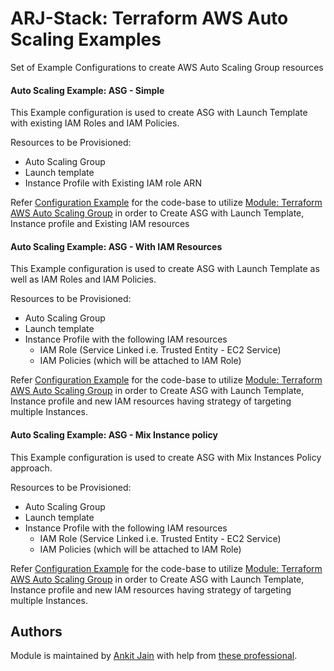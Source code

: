 # ARJ-Stack: Terraform AWS Auto Scaling Examples

Set of Example Configurations to create AWS Auto Scaling Group resources


#### Auto Scaling Example: ASG - Simple

This Example configuration is used to create ASG with Launch Template with existing IAM Roles and IAM Policies.

Resources to be Provisioned:

- Auto Scaling Group
- Launch template
- Instance Profile with Existing IAM role ARN

Refer [Configuration Example](https://github.com/arjstack/terraform-aws-examples/tree/main/aws-asg/asg-simple) for the code-base to utilize [Module: Terraform AWS Auto Scaling Group](https://github.com/arjstack/terraform-aws-asg) in order to Create ASG with Launch Template, Instance profile and Existing IAM resources

#### Auto Scaling Example: ASG - With IAM Resources

This Example configuration is used to create ASG with Launch Template as well as IAM Roles and IAM Policies. 

Resources to be Provisioned:

- Auto Scaling Group
- Launch template
- Instance Profile with the following IAM resources
    - IAM Role (Service Linked i.e. Trusted Entity - EC2 Service)
    - IAM Policies (which will be attached to IAM Role)

Refer [Configuration Example](https://github.com/arjstack/terraform-aws-examples/tree/main/aws-asg/asg-with-iam) for the code-base to utilize [Module: Terraform AWS Auto Scaling Group](https://github.com/arjstack/terraform-aws-asg) in order to Create ASG with Launch Template, Instance profile and new IAM resources having strategy of targeting multiple Instances.

#### Auto Scaling Example: ASG - Mix Instance policy

This Example configuration is used to create ASG with Mix Instances Policy approach. 

Resources to be Provisioned:

- Auto Scaling Group
- Launch template
- Instance Profile with the following IAM resources
    - IAM Role (Service Linked i.e. Trusted Entity - EC2 Service)
    - IAM Policies (which will be attached to IAM Role)

Refer [Configuration Example](https://github.com/arjstack/terraform-aws-examples/tree/main/aws-asg/asg-mix-instances-policy) for the code-base to utilize [Module: Terraform AWS Auto Scaling Group](https://github.com/arjstack/terraform-aws-asg) in order to Create ASG with Launch Template, Instance profile and new IAM resources having strategy of targeting multiple Instances.


## Authors

Module is maintained by [Ankit Jain](https://github.com/ankit-jn) with help from [these professional](https://github.com/arjstack/terraform-aws-examples/graphs/contributors).
